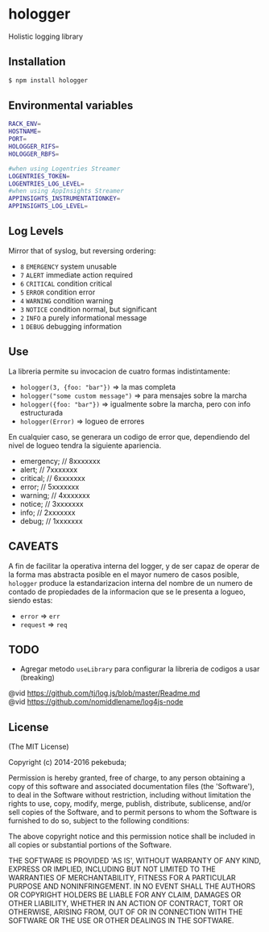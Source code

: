 # hologger
Holistic logging library



## Installation

```bash
$ npm install hologger
```



## Environmental variables

```bash
RACK_ENV=
HOSTNAME=
PORT=
HOLOGGER_RIFS=
HOLOGGER_RBFS=

#when using Logentries Streamer
LOGENTRIES_TOKEN=
LOGENTRIES_LOG_LEVEL=
#when using AppInsights Streamer
APPINSIGHTS_INSTRUMENTATIONKEY=
APPINSIGHTS_LOG_LEVEL=
```




## Log Levels

 Mirror that of syslog, but reversing ordering:
 
  - `8` `EMERGENCY`   system unusable
  - `7` `ALERT`       immediate action required
  - `6` `CRITICAL`    condition critical
  - `5` `ERROR`       condition error
  - `4` `WARNING`     condition warning
  - `3` `NOTICE`      condition normal, but significant 
  - `2` `INFO`        a purely informational message
  - `1` `DEBUG`       debugging information



## Use 

La libreria permite su invocacion de cuatro formas indistintamente:
+ `hologger(3, {foo: "bar"})`             => la mas completa
+ `hologger("some custom message")`       => para mensajes sobre la marcha
+ `hologger({foo: "bar"})`                => igualmente sobre la marcha, pero con info estructurada
+ `hologger(Error)`                       => logueo de errores  

En cualquier caso, se generara un codigo de error que, dependiendo del nivel 
de logueo tendra la siguiente apariencia. 
+ emergency;    // 8xxxxxxx
+ alert;        // 7xxxxxxx
+ critical;     // 6xxxxxxx
+ error;        // 5xxxxxxx
+ warning;      // 4xxxxxxx
+ notice;       // 3xxxxxxx
+ info;         // 2xxxxxxx
+ debug;        // 1xxxxxxx



## CAVEATS
A fin de facilitar la operativa interna del logger, y de ser capaz de operar de 
la forma mas abstracta posible en el mayor numero de casos posible, `hologger` 
produce la estandarizacion interna del nombre de un numero de contado de propiedades
de la informacion que se le presenta a logueo, siendo estas:
+ `error` => `err`  
+ `request` => `req`



## TODO
+ Agregar metodo `useLibrary` para configurar la libreria de codigos a usar (breaking)

@vid https://github.com/tj/log.js/blob/master/Readme.md  
@vid https://github.com/nomiddlename/log4js-node



## License 

(The MIT License)

Copyright (c) 2014-2016 pekebuda;

Permission is hereby granted, free of charge, to any person obtaining
a copy of this software and associated documentation files (the
'Software'), to deal in the Software without restriction, including
without limitation the rights to use, copy, modify, merge, publish,
distribute, sublicense, and/or sell copies of the Software, and to
permit persons to whom the Software is furnished to do so, subject to
the following conditions:

The above copyright notice and this permission notice shall be
included in all copies or substantial portions of the Software.

THE SOFTWARE IS PROVIDED 'AS IS', WITHOUT WARRANTY OF ANY KIND,
EXPRESS OR IMPLIED, INCLUDING BUT NOT LIMITED TO THE WARRANTIES OF
MERCHANTABILITY, FITNESS FOR A PARTICULAR PURPOSE AND NONINFRINGEMENT.
IN NO EVENT SHALL THE AUTHORS OR COPYRIGHT HOLDERS BE LIABLE FOR ANY
CLAIM, DAMAGES OR OTHER LIABILITY, WHETHER IN AN ACTION OF CONTRACT,
TORT OR OTHERWISE, ARISING FROM, OUT OF OR IN CONNECTION WITH THE
SOFTWARE OR THE USE OR OTHER DEALINGS IN THE SOFTWARE.

